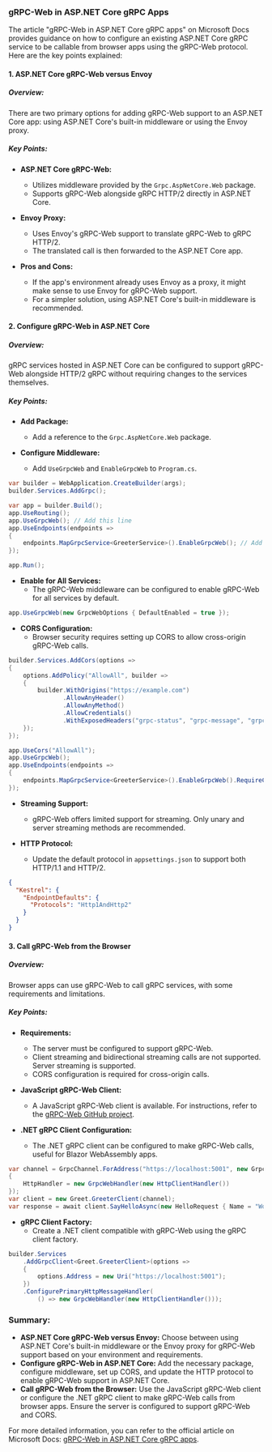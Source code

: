 ### gRPC-Web in ASP.NET Core gRPC Apps

The article "gRPC-Web in ASP.NET Core gRPC apps" on Microsoft Docs provides guidance on how to configure an existing ASP.NET Core gRPC service to be callable from browser apps using the gRPC-Web protocol. Here are the key points explained:

#### 1. ASP.NET Core gRPC-Web versus Envoy

##### Overview:
There are two primary options for adding gRPC-Web support to an ASP.NET Core app: using ASP.NET Core's built-in middleware or using the Envoy proxy.

##### Key Points:
- **ASP.NET Core gRPC-Web:**
  - Utilizes middleware provided by the `Grpc.AspNetCore.Web` package.
  - Supports gRPC-Web alongside gRPC HTTP/2 directly in ASP.NET Core.

- **Envoy Proxy:**
  - Uses Envoy's gRPC-Web support to translate gRPC-Web to gRPC HTTP/2.
  - The translated call is then forwarded to the ASP.NET Core app.

- **Pros and Cons:**
  - If the app's environment already uses Envoy as a proxy, it might make sense to use Envoy for gRPC-Web support.
  - For a simpler solution, using ASP.NET Core's built-in middleware is recommended.

#### 2. Configure gRPC-Web in ASP.NET Core

##### Overview:
gRPC services hosted in ASP.NET Core can be configured to support gRPC-Web alongside HTTP/2 gRPC without requiring changes to the services themselves.

##### Key Points:
- **Add Package:**
  - Add a reference to the `Grpc.AspNetCore.Web` package.

- **Configure Middleware:**
  - Add `UseGrpcWeb` and `EnableGrpcWeb` to `Program.cs`.

```csharp name=Program.cs
var builder = WebApplication.CreateBuilder(args);
builder.Services.AddGrpc();

var app = builder.Build();
app.UseRouting();
app.UseGrpcWeb(); // Add this line
app.UseEndpoints(endpoints =>
{
    endpoints.MapGrpcService<GreeterService>().EnableGrpcWeb(); // Add this line
});

app.Run();
```

- **Enable for All Services:**
  - The gRPC-Web middleware can be configured to enable gRPC-Web for all services by default.

```csharp name=Program.cs
app.UseGrpcWeb(new GrpcWebOptions { DefaultEnabled = true });
```

- **CORS Configuration:**
  - Browser security requires setting up CORS to allow cross-origin gRPC-Web calls.

```csharp name=Program.cs
builder.Services.AddCors(options =>
{
    options.AddPolicy("AllowAll", builder =>
    {
        builder.WithOrigins("https://example.com")
               .AllowAnyHeader()
               .AllowAnyMethod()
               .AllowCredentials()
               .WithExposedHeaders("grpc-status", "grpc-message", "grpc-encoding", "grpc-accept-encoding");
    });
});

app.UseCors("AllowAll");
app.UseGrpcWeb();
app.UseEndpoints(endpoints =>
{
    endpoints.MapGrpcService<GreeterService>().EnableGrpcWeb().RequireCors("AllowAll");
});
```

- **Streaming Support:**
  - gRPC-Web offers limited support for streaming. Only unary and server streaming methods are recommended.

- **HTTP Protocol:**
  - Update the default protocol in `appsettings.json` to support both HTTP/1.1 and HTTP/2.

```json name=appsettings.json
{
  "Kestrel": {
    "EndpointDefaults": {
      "Protocols": "Http1AndHttp2"
    }
  }
}
```

#### 3. Call gRPC-Web from the Browser

##### Overview:
Browser apps can use gRPC-Web to call gRPC services, with some requirements and limitations.

##### Key Points:
- **Requirements:**
  - The server must be configured to support gRPC-Web.
  - Client streaming and bidirectional streaming calls are not supported. Server streaming is supported.
  - CORS configuration is required for cross-origin calls.

- **JavaScript gRPC-Web Client:**
  - A JavaScript gRPC-Web client is available. For instructions, refer to the [gRPC-Web GitHub project](https://github.com/grpc/grpc-web/tree/master/net/grpc-web).

- **.NET gRPC Client Configuration:**
  - The .NET gRPC client can be configured to make gRPC-Web calls, useful for Blazor WebAssembly apps.

```csharp name=Program.cs
var channel = GrpcChannel.ForAddress("https://localhost:5001", new GrpcChannelOptions
{
    HttpHandler = new GrpcWebHandler(new HttpClientHandler())
});
var client = new Greet.GreeterClient(channel);
var response = await client.SayHelloAsync(new HelloRequest { Name = "World" });
```

- **gRPC Client Factory:**
  - Create a .NET client compatible with gRPC-Web using the gRPC client factory.

```csharp name=Program.cs
builder.Services
    .AddGrpcClient<Greet.GreeterClient>(options =>
    {
        options.Address = new Uri("https://localhost:5001");
    })
    .ConfigurePrimaryHttpMessageHandler(
        () => new GrpcWebHandler(new HttpClientHandler()));
```

### Summary:

- **ASP.NET Core gRPC-Web versus Envoy:** Choose between using ASP.NET Core's built-in middleware or the Envoy proxy for gRPC-Web support based on your environment and requirements.
- **Configure gRPC-Web in ASP.NET Core:** Add the necessary package, configure middleware, set up CORS, and update the HTTP protocol to enable gRPC-Web support in ASP.NET Core.
- **Call gRPC-Web from the Browser:** Use the JavaScript gRPC-Web client or configure the .NET gRPC client to make gRPC-Web calls from browser apps. Ensure the server is configured to support gRPC-Web and CORS.

For more detailed information, you can refer to the official article on Microsoft Docs: [gRPC-Web in ASP.NET Core gRPC apps](https://docs.microsoft.com/en-us/aspnet/core/grpc/grpcweb).